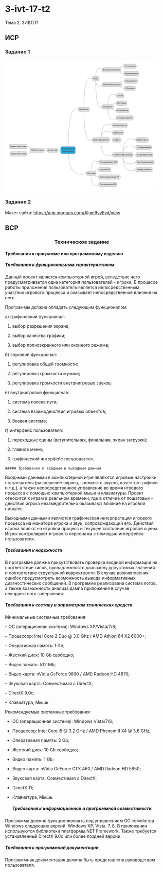 # 3-ivt-17-t2
Тема 2. 3ИВТ/17
## ИСР
### Задание 1
![Mind map](/img1.png)
### Задание 2
Макет сайта: https://app.moqups.com/Algm6syEvd/view

## ВСР
### <center>Техническое задание</center>
  #### Требования к программе или программному изделию

   ##### Требования к функциональным характеристикам

Данный проект является компьютерной игрой, вследствие чего предусматривается одна категория пользователей - игроки. В процессе работы приложения пользователь является непосредственным участник игрового процесса и оказывает непосредственное влияние на него.

Программы должна обладать следующим функционалом:

а) графический функционал:

  1) выбор разрешения экрана;

  2) выбор качества графики;

  3) выбор полноэкранного или оконного режима;

б) звуковой функционал:

  1) регулировка общей громкости;

  2) регулировка громкости музыки;

  3) регулировка громкости внутриигровых звуков;

в) внутриигровой функционал:

  1) система поиска пути;

  2) система взаимодействия игровых объектов;
  
  3) боевая система;

г) интерфейс пользователя:

  1) переходные сцены (вступительная, финальная, экран загрузки);
  
  2) главное меню;

  3) графический интерфейс пользователя.

    ##### Требования к входным и выходным данным

Входными данными в компьютерной игре являются игровые настройки пользователя (разрешение экрана, громкость звуков, качество графики и т.д.), а также непосредственное управление во время игрового процесса с помощью компьютерной мыши и клавиатуры. Проект относится к играм в реальном времени, где в отличие от пошаговых - действия игрока незамедлительно оказывают влияние на игровой процесс.

Выходными данными являются графическая интерпретация игрового процесса на мониторе игрока и звук, сопровождающий его. Действия игрока влияют на игровой процесс и текущее состояние игровой сцены. Игрок контролирует игрового персонажа с помощью интерфейса пользователя.

   ##### Требования к надежности

В программе должна присутствовать проверка входной информации на соответствие типов, принадлежность диапазону допустимых значений и соответствие структурной корректности. В случае возникновения ошибок предусмотреть возможность вывода информативных диагностических сообщений. В программе реализована система логов, а также возможность анализа дампа приложения в случае некорректного завершения.

   ##### Требования к составу и параметрам технических средств

Минимальные системные требования:

– ОС (операционная система): Windows XP/Vista/7/8;

– Процессор: Intel Core 2 Duo @ 3.0 Ghz / AMD Athlon 64 X2 6000+;

– Оперативная память: 1 Gb;

– Жесткий диск: 10 Gb свободно;

– Видео память: 512 Mb;

– Видео карта: nVidia GeForce 9800 / AMD Radeon HD 4870;

– Звуковая карта: Совместимая с DirectX;

– DirectX 9.0c;

– Клавиатура, Мышь.

Рекомендуемые системные требования:

- ОС (операционная система): Windows Vista/7/8;

- Процессор: Intel Core i5 @ 3.2 GHz / AMD Phenom II X4 @ 3.6 GHz;

- Оперативная память: 2 Gb;

- Жесткий диск: 10 Gb свободно;

- Видео память: 1 Gb;

- Видео карта: nVidia GeForce GTX 460 / AMD Radeon HD 5850;

- Звуковая карта: Совместимая с DirectX;

- DirectX 11;

- Клавиатура, Мышь.

    ##### Требования к информационной и программной совместимости

Программа должна функционировать под управлением ОС семейства Windows следующих версий: Windows XP, Vista, 7, 8. В приложении используются библиотеки платформы.NET Framework. Также требуется установленный DirectX 9.0c или более поздней версии.

   ##### Требования к программной документации

Программная документация должна быть представлена руководством пользователя.
